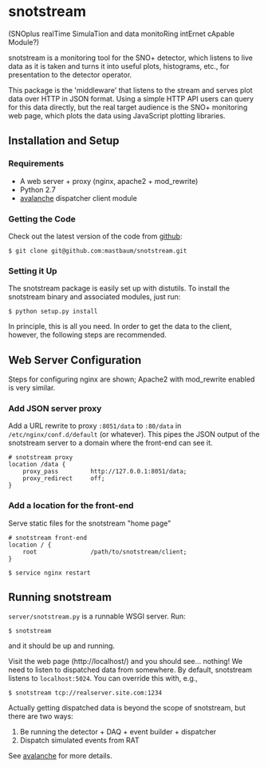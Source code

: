 snotstream
==========
(SNOplus realTime SimulaTion and data monitoRing intErnet cApable Module?)

snotstream is a monitoring tool for the SNO+ detector, which listens to live data as it is taken and turns it into useful plots, histograms, etc., for presentation to the detector operator.

This package is the 'middleware' that listens to the stream and serves plot data over HTTP in JSON format. Using a simple HTTP API users can query for this data directly, but the real target audience is the SNO+ monitoring web page, which plots the data using JavaScript plotting libraries.

Installation and Setup
----------------------
### Requirements ###
* A web server + proxy (nginx, apache2 + mod_rewrite)
* Python 2.7
* [avalanche](https://github.com/mastbaum/avalanche) dispatcher client module

### Getting the Code ###
Check out the latest version of the code from [github](https://github.com/mastbaum/snotstream):

    $ git clone git@github.com:mastbaum/snotstream.git

### Setting it Up ###
The snotstream package is easily set up with distutils. To install the snotstream binary and associated modules, just run:

    $ python setup.py install

In principle, this is all you need. In order to get the data to the client, however, the following steps are recommended.

Web Server Configuration
------------------------
Steps for configuring nginx are shown; Apache2 with mod_rewrite enabled is very similar.

### Add JSON server proxy ###
Add a URL rewrite to proxy `:8051/data` to `:80/data` in `/etc/nginx/conf.d/default` (or whatever). This pipes the JSON output of the snotstream server to a domain where the front-end can see it.

    # snotstream proxy
    location /data {
        proxy_pass         http://127.0.0.1:8051/data;
        proxy_redirect     off;
    }


### Add a location for the front-end ###
Serve static files for the snotstream "home page"

    # snotstream front-end
    location / {
        root               /path/to/snotstream/client;
    }

    $ service nginx restart

Running snotstream
------------------
`server/snotstream.py` is a runnable WSGI server. Run:

    $ snotstream

and it should be up and running.

Visit the web page (http://localhost/) and you should see... nothing! We need to listen to dispatched data from somewhere. By default, snotstream listens to `localhost:5024`. You can override this with, e.g.,

    $ snotstream tcp://realserver.site.com:1234

Actually getting dispatched data is beyond the scope of snotstream, but there are two ways:

1. Be running the detector + DAQ + event builder + dispatcher
2. Dispatch simulated events from RAT

See [avalanche](https://github.com/mastbaum/avalanche) for more details.

